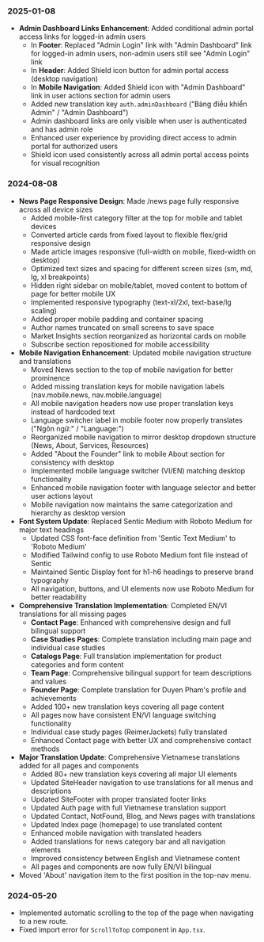 ### 2025-01-08
- **Admin Dashboard Links Enhancement**: Added conditional admin portal access links for logged-in admin users
  - In **Footer**: Replaced "Admin Login" link with "Admin Dashboard" link for logged-in admin users, non-admin users still see "Admin Login" link
  - In **Header**: Added Shield icon button for admin portal access (desktop navigation)
  - In **Mobile Navigation**: Added Shield icon with "Admin Dashboard" link in user actions section for admin users
  - Added new translation key `auth.adminDashboard` ("Bảng điều khiển Admin" / "Admin Dashboard")
  - Admin dashboard links are only visible when user is authenticated and has admin role
  - Enhanced user experience by providing direct access to admin portal for authorized users
  - Shield icon used consistently across all admin portal access points for visual recognition

### 2024-08-08
- **News Page Responsive Design**: Made /news page fully responsive across all device sizes
  - Added mobile-first category filter at the top for mobile and tablet devices
  - Converted article cards from fixed layout to flexible flex/grid responsive design
  - Made article images responsive (full-width on mobile, fixed-width on desktop)
  - Optimized text sizes and spacing for different screen sizes (sm, md, lg, xl breakpoints)
  - Hidden right sidebar on mobile/tablet, moved content to bottom of page for better mobile UX
  - Implemented responsive typography (text-xl/2xl, text-base/lg scaling)
  - Added proper mobile padding and container spacing
  - Author names truncated on small screens to save space
  - Market Insights section reorganized as horizontal cards on mobile
  - Subscribe section repositioned for mobile accessibility
- **Mobile Navigation Enhancement**: Updated mobile navigation structure and translations
  - Moved News section to the top of mobile navigation for better prominence
  - Added missing translation keys for mobile navigation labels (nav.mobile.news, nav.mobile.language)
  - All mobile navigation headers now use proper translation keys instead of hardcoded text
  - Language switcher label in mobile footer now properly translates ("Ngôn ngữ:" / "Language:")
  - Reorganized mobile navigation to mirror desktop dropdown structure (News, About, Services, Resources)
  - Added "About the Founder" link to mobile About section for consistency with desktop
  - Implemented mobile language switcher (VI/EN) matching desktop functionality
  - Enhanced mobile navigation footer with language selector and better user actions layout
  - Mobile navigation now maintains the same categorization and hierarchy as desktop version
- **Font System Update**: Replaced Sentic Medium with Roboto Medium for major text headings
  - Updated CSS font-face definition from 'Sentic Text Medium' to 'Roboto Medium'
  - Modified Tailwind config to use Roboto Medium font file instead of Sentic
  - Maintained Sentic Display font for h1-h6 headings to preserve brand typography
  - All navigation, buttons, and UI elements now use Roboto Medium for better readability
- **Comprehensive Translation Implementation**: Completed EN/VI translations for all missing pages
  - **Contact Page**: Enhanced with comprehensive design and full bilingual support
  - **Case Studies Pages**: Complete translation including main page and individual case studies
  - **Catalogs Page**: Full translation implementation for product categories and form content
  - **Team Page**: Comprehensive bilingual support for team descriptions and values
  - **Founder Page**: Complete translation for Duyen Pham's profile and achievements
  - Added 100+ new translation keys covering all page content
  - All pages now have consistent EN/VI language switching functionality
  - Individual case study pages (ReimerJackets) fully translated
  - Enhanced Contact page with better UX and comprehensive contact methods
- **Major Translation Update**: Comprehensive Vietnamese translations added for all pages and components
  - Added 80+ new translation keys covering all major UI elements
  - Updated SiteHeader navigation to use translations for all menus and descriptions
  - Updated SiteFooter with proper translated footer links
  - Updated Auth page with full Vietnamese translation support
  - Updated Contact, NotFound, Blog, and News pages with translations
  - Updated Index page (homepage) to use translated content
  - Enhanced mobile navigation with translated headers
  - Added translations for news category bar and all navigation elements
  - Improved consistency between English and Vietnamese content
  - All pages and components are now fully EN/VI bilingual
- Moved 'About' navigation item to the first position in the top-nav menu.

### 2024-05-20
- Implemented automatic scrolling to the top of the page when navigating to a new route.
- Fixed import error for `ScrollToTop` component in `App.tsx`.

